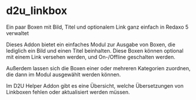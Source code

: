 # d2u_linkbox
Ein paar Boxen mit Bild, Titel und optionalem Link ganz einfach in Redaxo 5 verwaltet

Dieses Addon bietet ein einfaches Modul zur Ausgabe von Boxen, die lediglich ein Bild und einen Titel beinhalten. Diese Boxen können optional mit einem Link versehen werden, und On-/Offline geschalten werden.

Außerdem lassen sich die Boxen einer oder mehreren Kategorien zuordnen, die dann im Modul ausgewählt werden können.

Im D2U Helper Addon gibt es eine Übersicht, welche Übersetzungen von Linkboxen fehlen oder aktualisiert werden müssen.
